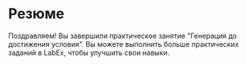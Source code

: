 # Резюме

Поздравляем! Вы завершили практическое занятие "Генерация до достижения условия". Вы можете выполнить больше практических заданий в LabEx, чтобы улучшить свои навыки.
